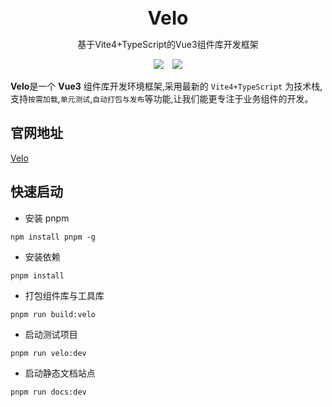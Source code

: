 <br />
<br />
<div style="text-align:center">
<b style="font-size:30px">Velo</b>
<p>基于Vite4+TypeScript的Vue3组件库开发框架</p>
<img style="display:inline" src="https://img.shields.io/npm/v/kitty-ui" />

<img style="display:inline;margin-left:10px" src="https://img.shields.io/npm/dt/kitty-ui" />
</div>

**Velo**是一个 **Vue3** 组件库开发环境框架,采用最新的 `Vite4+TypeScript` 为技术栈,支持`按需加载`,`单元测试`,`自动打包与发布`等功能,让我们能更专注于业务组件的开发。

## 官网地址

[Velo](https://ajh-velo.github.io/velo/)

## 快速启动

- 安装 pnpm

```
npm install pnpm -g
```

- 安装依赖

```
pnpm install
```

- 打包组件库与工具库

```
pnpm run build:velo
```

- 启动测试项目

```
pnpm run velo:dev
```

- 启动静态文档站点

```
pnpm run docs:dev
```

